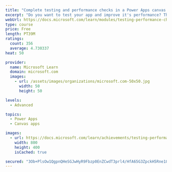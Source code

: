```yaml
---
title: "Complete testing and performance checks in a Power Apps canvas app"
excerpt: "Do you want to test your app and improve it's performance? This module will help you understand how to test an app and improve performance."
webUrl: https://docs.microsoft.com/learn/modules/testing-performance-checks-powerapps/
type: course
price: Free
length: PT39M
ratings:
  count: 356
  average: 4.730337
heat: 50

provider:
  name: Microsoft Learn
  domain: microsoft.com
  images:
    - url: /assets/images/organizations/microsoft.com-50x50.jpg
      width: 50
      height: 50

levels:
  - Advanced

topics:
  - Power Apps
  - Canvas apps

images:
  - url: https://docs.microsoft.com/learn/achievements/testing-performance-checks-social.png
    width: 800
    height: 400
    isCached: true

secured: "3Ob+PlsOw1QgpnQHeSGJwHyR9Fbzp0EnZCwdT3prl4/HfA65G3ZpckH5Rne18nBBSvnVXaY2XQFUSnUAqDolo2tYCUihi4R9yT2Gn2iPT5Thh5QxD2IyRpb5wc3mMs1z5U9x9xeF9Xw+IsWhRk2M0ABJza0l77sRbHI46+Mcyte1/S8G16Zs2o7/z3urIlX44+f7xDMxOdY7+9MUe1ZCLz52YekjBE6xdC0239xoUpzafm6f/K76j+77MsS0O4qK24uGO0LELjBr6q5Z0M9ldBY4KyBER5GCuBl2bYee9je73wp25qasbJ9CierZbcZZlvqQW0i6ilJoHjlahKTcqVidiH860YYEiXpYm3CG6xEF/l2bNYUZPQY86xufYig43xAc5Xi3MKglvvr3tYWg2+R/3LcZxS4P1le9hBSgR6I=;iVdFOsJNf8IgxTeGqJxVWQ=="
---
```


